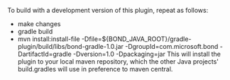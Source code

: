 To build with a development version of this plugin, repeat as follows:
* make changes
* gradle build
* mvn install:install-file -Dfile=${BOND_JAVA_ROOT}/gradle-plugin/build/libs/bond-gradle-1.0.jar -DgroupId=com.microsoft.bond -DartifactId=gradle -Dversion=1.0 -Dpackaging=jar
This will install the plugin to your local maven repository, which the other
Java projects' build.gradles will use in preference to maven central.
